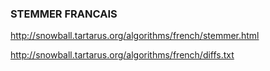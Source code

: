 ### STEMMER FRANCAIS
http://snowball.tartarus.org/algorithms/french/stemmer.html

http://snowball.tartarus.org/algorithms/french/diffs.txt
